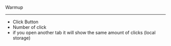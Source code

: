 Warmup

------------------

- Click Button
- Number of click
- if you open another tab it will show the same amount of clicks
(local storage)